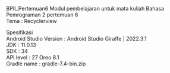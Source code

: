 BPII_Pertemuan6
Modul pembelajaran untuk mata kuliah Bahasa Pemrograman 2 pertemuan 6	</br>
Tema : Recyclerview

Spesifikasi</br>
Android Studio Version : Android Studio Giraffe | 2022.3.1	</br>
JDK : 11.0.13	</br>
SDK : 34	</br>
API level : 27 Oreo 8.1	</br>
Gradle name : gradle-7.4-bin.zip

